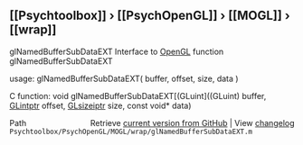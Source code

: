## [[Psychtoolbox]] &#8250; [[PsychOpenGL]] &#8250; [[MOGL]] &#8250; [[wrap]]

glNamedBufferSubDataEXT  Interface to [OpenGL](OpenGL) function glNamedBufferSubDataEXT  
  
usage:  glNamedBufferSubDataEXT( buffer, offset, size, data )  
  
C function:  void glNamedBufferSubDataEXT[(GLuint]((GLuint) buffer, [GLintptr](GLintptr) offset, [GLsizeiptr](GLsizeiptr) size, const void\* data)  




<div class="code_header" style="text-align:right;">
  <span style="float:left;">Path&nbsp;&nbsp;</span> <span class="counter">Retrieve <a href=
  "https://raw.github.com/Psychtoolbox-3/Psychtoolbox-3/beta/Psychtoolbox/PsychOpenGL/MOGL/wrap/glNamedBufferSubDataEXT.m">current version from GitHub</a> | View <a href=
  "https://github.com/Psychtoolbox-3/Psychtoolbox-3/commits/beta/Psychtoolbox/PsychOpenGL/MOGL/wrap/glNamedBufferSubDataEXT.m">changelog</a></span>
</div>
<div class="code">
  <code>Psychtoolbox/PsychOpenGL/MOGL/wrap/glNamedBufferSubDataEXT.m</code>
</div>

